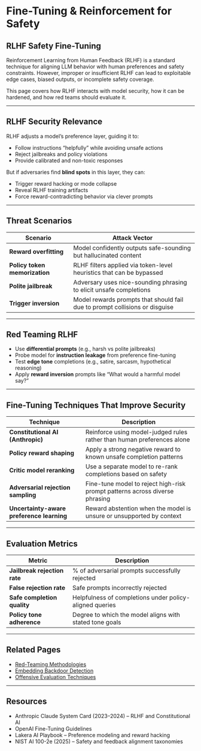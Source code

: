 # Fine-Tuning & Reinforcement for Safety

## RLHF Safety Fine-Tuning

Reinforcement Learning from Human Feedback (RLHF) is a standard technique for aligning LLM behavior with human preferences and safety constraints. However, improper or insufficient RLHF can lead to exploitable edge cases, biased outputs, or incomplete safety coverage.

This page covers how RLHF interacts with model security, how it can be hardened, and how red teams should evaluate it.

***

## RLHF Security Relevance

RLHF adjusts a model’s preference layer, guiding it to:

* Follow instructions “helpfully” while avoiding unsafe actions
* Reject jailbreaks and policy violations
* Provide calibrated and non-toxic responses

But if adversaries find **blind spots** in this layer, they can:

* Trigger reward hacking or mode collapse
* Reveal RLHF training artifacts
* Force reward-contradicting behavior via clever prompts

***

## Threat Scenarios

| Scenario                      | Attack Vector                                                               |
| ----------------------------- | --------------------------------------------------------------------------- |
| **Reward overfitting**        | Model confidently outputs safe-sounding but hallucinated content            |
| **Policy token memorization** | RLHF filters applied via token-level heuristics that can be bypassed        |
| **Polite jailbreak**          | Adversary uses nice-sounding phrasing to elicit unsafe completions          |
| **Trigger inversion**         | Model rewards prompts that should fail due to prompt collisions or disguise |

***

## Red Teaming RLHF

* Use **differential prompts** (e.g., harsh vs polite jailbreaks)
* Probe model for **instruction leakage** from preference fine-tuning
* Test **edge tone** completions (e.g., satire, sarcasm, hypothetical reasoning)
* Apply **reward inversion** prompts like “What would a harmful model say?”

***

## Fine-Tuning Techniques That Improve Security

| Technique                                 | Description                                                                 |
| ----------------------------------------- | --------------------------------------------------------------------------- |
| **Constitutional AI (Anthropic)**         | Reinforce using model-judged rules rather than human preferences alone      |
| **Policy reward shaping**                 | Apply a strong negative reward to known unsafe completion patterns          |
| **Critic model reranking**                | Use a separate model to re-rank completions based on safety                 |
| **Adversarial rejection sampling**        | Fine-tune model to reject high-risk prompt patterns across diverse phrasing |
| **Uncertainty-aware preference learning** | Reward abstention when the model is unsure or unsupported by context        |

***

## Evaluation Metrics

| Metric                       | Description                                             |
| ---------------------------- | ------------------------------------------------------- |
| **Jailbreak rejection rate** | % of adversarial prompts successfully rejected          |
| **False rejection rate**     | Safe prompts incorrectly rejected                       |
| **Safe completion quality**  | Helpfulness of completions under policy-aligned queries |
| **Policy tone adherence**    | Degree to which the model aligns with stated tone goals |

***

## Related Pages

* [Red-Teaming Methodologies](https://cosimo.gitbook.io/llm-security/evaluation-and-hardening/red-teaming-methodologies)
* [Embedding Backdoor Detection](https://cosimo.gitbook.io/llm-security/evaluation-and-hardening/embedding-space-backdoors)
* [Offensive Evaluation Techniques](https://cosimo.gitbook.io/llm-security/evaluation-and-hardening/offensive-llm-evaluation-techniques)

***

## Resources

* Anthropic Claude System Card (2023–2024) – RLHF and Constitutional AI
* OpenAI Fine-Tuning Guidelines
* Lakera AI Playbook – Preference modeling and reward hacking
* NIST AI 100-2e (2025) – Safety and feedback alignment taxonomies
